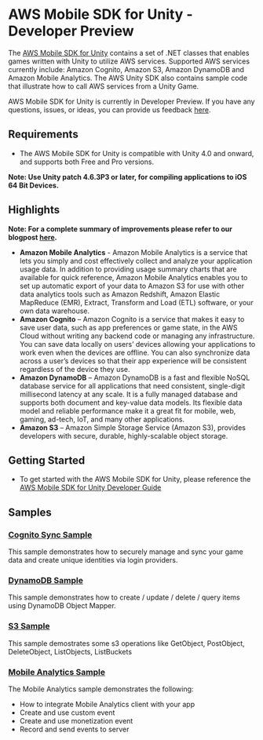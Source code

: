 # AWS Mobile SDK for Unity - Developer Preview
The [AWS Mobile SDK for Unity](http://aws.amazon.com/mobile/sdk/) contains a set of .NET classes that enables games written with Unity to utilize AWS services. Supported AWS services currently include: Amazon Cognito, Amazon S3, Amazon DynamoDB and Amazon Mobile Analytics. The AWS Unity SDK also contains sample code that illustrate how to call AWS services from a Unity Game.

AWS Mobile SDK for Unity is currently in Developer Preview. If you have any questions, issues, or ideas, you can provide us feedback [here](https://github.com/aws/aws-sdk-unity/issues).

## Requirements

* The AWS Mobile SDK for Unity is compatible with Unity 4.0 and onward, and supports both Free and Pro versions.

**Note: Use Unity patch 4.6.3P3 or later, for compiling applications to iOS 64 Bit Devices.**

## Highlights

**Note: For a complete summary of improvements please refer to our blogpost [here](http://mobile.awsblog.com/post/Tx30Z7HPU42S0IN/Improvements-in-the-AWS-Mobile-SDK-for-Unity).**

* **Amazon Mobile Analytics** - Amazon Mobile Analytics is a service that lets you simply and cost effectively collect and analyze your application usage data. In addition to providing usage summary charts that are available for quick reference, Amazon Mobile Analytics enables you to set up automatic export of your data to Amazon S3 for use with other data analytics tools such as Amazon Redshift, Amazon Elastic MapReduce (EMR), Extract, Transform and Load (ETL) software, or your own data warehouse.
* **Amazon Cognito** – Amazon Cognito is a service that makes it easy to save user data, such as app preferences or game state, in the AWS Cloud without writing any backend code or managing any infrastructure. You can save data locally on users’ devices allowing your applications to work even when the devices are offline. You can also synchronize data across a user’s devices so that their app experience will be consistent regardless of the device they use.
* **Amazon DynamoDB** – Amazon DynamoDB is a fast and flexible NoSQL database service for all applications that need consistent, single-digit millisecond latency at any scale. It is a fully managed database and supports both document and key-value data models. Its flexible data model and reliable performance make it a great fit for mobile, web, gaming, ad-tech, IoT, and many other applications.
* **Amazon S3** – Amazon Simple Storage Service (Amazon S3), provides developers with secure, durable, highly-scalable object storage. 

## Getting Started

* To get started with the AWS Mobile SDK for Unity, please reference the [AWS Mobile SDK for Unity Developer Guide](http://docs.aws.amazon.com/mobile/sdkforunity/developerguide)

## Samples

### [Cognito Sync Sample](https://github.com/awslabs/aws-sdk-unity-samples)

This sample demonstrates how to securely manage and sync your game data and create unique identities via login providers.

### [DynamoDB Sample](https://github.com/awslabs/aws-sdk-unity-samples)
This sample demonstrates how to create / update / delete / query items using DynamoDB Object Mapper.

### [S3 Sample](https://github.com/awslabs/aws-sdk-unity-samples)

This sample demostrates some s3 operations like GetObject, PostObject, DeleteObject, ListObjects, ListBuckets

### [Mobile Analytics Sample](https://github.com/awslabs/aws-sdk-unity-samples)

The Mobile Analytics sample demonstrates the following:

* How to integrate Mobile Analytics client with your app
* Create and use custom event
* Create and use monetization event
* Record and send events to server
